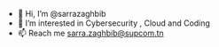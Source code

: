 - 👋 Hi, I’m @sarrazaghbib
- 👀 I’m interested in Cybersecurity , Cloud and Coding
- 📫 Reach me sarra.zaghbib@supcom.tn

<!---
sarrazaghbib/sarrazaghbib is a ✨ special ✨ repository because its `README.md` (this file) appears on your GitHub profile.
You can click the Preview link to take a look at your changes.
--->
